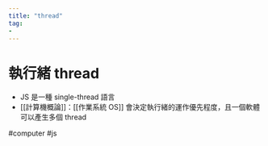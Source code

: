 ```yaml
---
title: "thread"
tag: 
- 
---
```

# 執行緒 thread
- JS 是一種 single-thread 語言
- [[計算機概論]]：[[作業系統 OS]] 會決定執行緒的運作優先程度，且一個軟體可以產生多個 thread

#computer #js